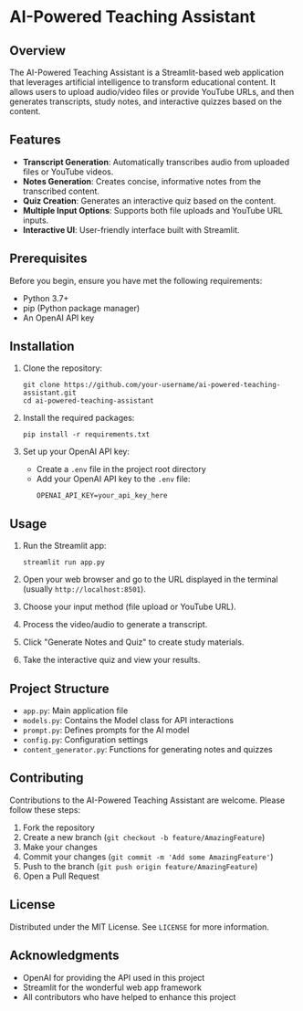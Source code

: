 # AI-Powered Teaching Assistant

## Overview

The AI-Powered Teaching Assistant is a Streamlit-based web application that leverages artificial intelligence to transform educational content. It allows users to upload audio/video files or provide YouTube URLs, and then generates transcripts, study notes, and interactive quizzes based on the content.

## Features

- **Transcript Generation**: Automatically transcribes audio from uploaded files or YouTube videos.
- **Notes Generation**: Creates concise, informative notes from the transcribed content.
- **Quiz Creation**: Generates an interactive quiz based on the content.
- **Multiple Input Options**: Supports both file uploads and YouTube URL inputs.
- **Interactive UI**: User-friendly interface built with Streamlit.

## Prerequisites

Before you begin, ensure you have met the following requirements:

- Python 3.7+
- pip (Python package manager)
- An OpenAI API key

## Installation

1. Clone the repository:
   ```
   git clone https://github.com/your-username/ai-powered-teaching-assistant.git
   cd ai-powered-teaching-assistant
   ```

2. Install the required packages:
   ```
   pip install -r requirements.txt
   ```

3. Set up your OpenAI API key:
   - Create a `.env` file in the project root directory
   - Add your OpenAI API key to the `.env` file:
     ```
     OPENAI_API_KEY=your_api_key_here
     ```

## Usage

1. Run the Streamlit app:
   ```
   streamlit run app.py
   ```

2. Open your web browser and go to the URL displayed in the terminal (usually `http://localhost:8501`).

3. Choose your input method (file upload or YouTube URL).

4. Process the video/audio to generate a transcript.

5. Click "Generate Notes and Quiz" to create study materials.

6. Take the interactive quiz and view your results.

## Project Structure

- `app.py`: Main application file
- `models.py`: Contains the Model class for API interactions
- `prompt.py`: Defines prompts for the AI model
- `config.py`: Configuration settings
- `content_generator.py`: Functions for generating notes and quizzes

## Contributing

Contributions to the AI-Powered Teaching Assistant are welcome. Please follow these steps:

1. Fork the repository
2. Create a new branch (`git checkout -b feature/AmazingFeature`)
3. Make your changes
4. Commit your changes (`git commit -m 'Add some AmazingFeature'`)
5. Push to the branch (`git push origin feature/AmazingFeature`)
6. Open a Pull Request

## License

Distributed under the MIT License. See `LICENSE` for more information.

## Acknowledgments

- OpenAI for providing the API used in this project
- Streamlit for the wonderful web app framework
- All contributors who have helped to enhance this project